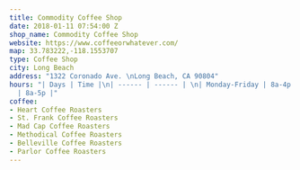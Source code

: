 ```yaml
---
title: Commodity Coffee Shop
date: 2018-01-11 07:54:00 Z
shop_name: Commodity Coffee Shop
website: https://www.coffeeorwhatever.com/
map: 33.783222,-118.1553707
type: Coffee Shop
city: Long Beach
address: "1322 Coronado Ave. \nLong Beach, CA 90804"
hours: "| Days | Time |\n| ------ | ------ | \n| Monday-Friday | 8a-4p |\n| Saturday-Sunday
  | 8a-5p |"
coffee:
- Heart Coffee Roasters
- St. Frank Coffee Roasters
- Mad Cap Coffee Roasters
- Methodical Coffee Roasters
- Belleville Coffee Roasters
- Parlor Coffee Roasters
---
```


